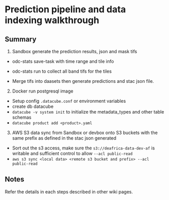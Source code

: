 # Prediction pipeline and data indexing walkthrough

## Summary

1. Sandbox generate the prediction results, json and mask tifs

- odc-stats save-task with time range and tile info

- odc-stats run to collect all band tifs for the tiles

- Merge tifs into daasets then generate predictions and stac json file.

2. Docker run postgresql image

- Setup config ```.datacube.conf``` or environment variables
- create db datacube
- ```datacube -v system init``` to initialize the metadata_types and other table schemas
- ```datacube product add <product>.yaml```

3. AWS S3 data sync from Sandbox or devbox onto S3  buckets with the same prefix as defined in the stac json generated

- Sort out the s3 access, make sure the ```s3://deafrica-data-dev-af``` is writable
 and sufficient control to allow ```--acl public-read```
- ```aws s3 sync <local data> <remote s3 bucket and prefix> --acl public-read```

## Notes

Refer the details in each steps described in other wiki pages.
